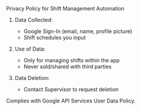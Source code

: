 Privacy Policy for Shift Management Automation

1. Data Collected:  
   - Google Sign-In (email, name, profile picture)  
   - Shift schedules you input  

2. Use of Data:  
   - Only for managing shifts within the app  
   - Never sold/shared with third parties  

3. Data Deletion:  
   - Contact Supervisor to request deletion  

Complies with Google API Services User Data Policy.  